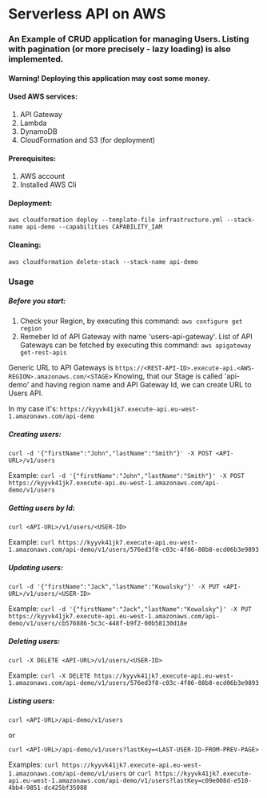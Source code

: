 # Serverless API on AWS  

### An Example of CRUD application for managing Users. Listing with pagination (or more precisely - lazy loading) is also implemented.

#### Warning! Deploying this application may cost some money.

#### Used AWS services:
1. API Gateway
2. Lambda
3. DynamoDB
4. CloudFormation and S3 (for deployment)


#### Prerequisites:
1. AWS account
2. Installed AWS Cli


#### Deployment:  

`aws cloudformation deploy --template-file infrastructure.yml --stack-name api-demo --capabilities CAPABILITY_IAM`


#### Cleaning:  

`aws cloudformation delete-stack --stack-name api-demo`


### Usage

##### Before you start:
1. Check your Region, by executing this command: `aws configure get region`
2. Remeber Id of API Gateway with name 'users-api-gateway'. List of API Gateways can be fetched by executing this command: `aws apigateway get-rest-apis`


Generic URL to API Gateways is `https://<REST-API-ID>.execute-api.<AWS-REGION>.amazonaws.com/<STAGE>`
Knowing, that our Stage is called 'api-demo' and having region name and API Gateway Id, we can create URL to Users API.

In my case it's: `https://kyyvk41jk7.execute-api.eu-west-1.amazonaws.com/api-demo`

##### Creating users:  

`curl -d '{"firstName":"John","lastName":"Smith"}' -X POST <API-URL>/v1/users`

Example: `curl -d '{"firstName":"John","lastName":"Smith"}' -X POST https://kyyvk41jk7.execute-api.eu-west-1.amazonaws.com/api-demo/v1/users`


##### Getting users by Id:

`curl <API-URL>/v1/users/<USER-ID>`

Example: `curl https://kyyvk41jk7.execute-api.eu-west-1.amazonaws.com/api-demo/v1/users/576ed3f8-c03c-4f86-88b8-ecd06b3e9893`

##### Updating users:

`curl -d '{"firstName":"Jack","lastName":"Kowalsky"}' -X PUT <API-URL>/v1/users/<USER-ID>`

Example: `curl -d '{"firstName":"Jack","lastName":"Kowalsky"}' -X PUT https://kyyvk41jk7.execute-api.eu-west-1.amazonaws.com/api-demo/v1/users/cb576886-5c3c-448f-b9f2-00b58130d18e`


##### Deleting users: 

`curl -X DELETE <API-URL>/v1/users/<USER-ID>`

Example: `curl -X DELETE https://kyyvk41jk7.execute-api.eu-west-1.amazonaws.com/api-demo/v1/users/576ed3f8-c03c-4f86-88b8-ecd06b3e9893`


##### Listing users:

`curl <API-URL>/api-demo/v1/users`

or  

`curl <API-URL>/api-demo/v1/users?lastKey=<LAST-USER-ID-FROM-PREV-PAGE>`


Examples: `curl https://kyyvk41jk7.execute-api.eu-west-1.amazonaws.com/api-demo/v1/users` or `curl https://kyyvk41jk7.execute-api.eu-west-1.amazonaws.com/api-demo/v1/users?lastKey=c09e008d-e510-4bb4-9851-dc425bf35088`

